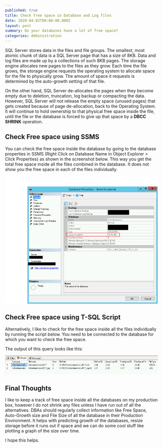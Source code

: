 ```yaml
---
published: true
title: Check free space in Database and Log files
date: 2020-04-02T00:00:00.000Z
layout: post
summary: Do your databases have a lot of free space?
categories: Administration
---
```

SQL Server stores data in the files and file groups. The smallest, most atomic chunk of data is a SQL Server page that has a size of 8KB. Data and log files are made up by a collections of such 8KB pages. The storage engine allocates new pages to the files as they grow. Each time the file grows, the storage engine requests the operating system to allocate space for the file to physically grow. The amount of space it requests is determined by the auto-growth setting of that file.

On the other hand, SQL Server de-allocates the pages when they become empty due to deletion, truncation, log backup or compacting the data. However, SQL Server will not release the empty space (unused pages) that gets created because of page de-allocation, back to the Operating System. It will continue to hold ownership to that physical free space inside the file, until the file or the database is forced to give up that space by a **DBCC SHRINK** operation. 

## Check Free space using SSMS

You can check the free space inside the database by going to the database properties in SSMS (Right Click on Database Name in Object Explorer > Click Properties) as shown in the screenshot below. This way you get the total free space inside all the files combined in the database. It does not show you the free space in each of the files individually.

![TSQL](/img/posts/2020-03-17-Check-free-space-in-Database-and-Log-files/free-space-using-ssms.png)

## Check Free space using T-SQL Script

Alternatively, I like to check for the free space inside all the files individually by running the script below. You need to be connected to the database for which you want to check the free space.

<script src="https://gist.github.com/relationaldba/05ae6c7bcea3d07bf81efaff24b65199.js"></script>

The output of this query looks like this:

![TSQL](/img/posts/2020-03-17-Check-free-space-in-Database-and-Log-files/free-space-using-tsql.png)

## Final Thoughts

I like to keep a track of free space inside all the databases on my production box, however I do not shrink any files unless I have run out of all the alternatives. DBAs should regularly collect information like Free Space, Auto-Growth size and File Size of all the database in their Production Environment. It helps with predicting growth of the databases, resize storage before it runs out if space and we can do some cool stuff like plotting a graph of the size over time.

I hope this helps.